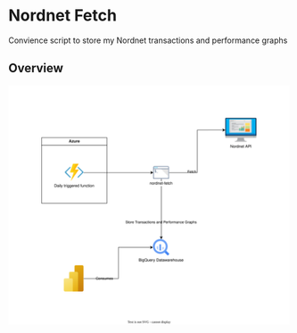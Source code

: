 # Nordnet Fetch

Convience script to store my Nordnet transactions and performance graphs

## Overview

![Solution overview](./doc/nordnet-fetch.drawio.svg)
